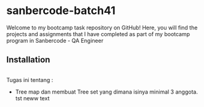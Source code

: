 # sanbercode-batch41
Welcome to my bootcamp task repository on GitHub! Here, you will find the projects and assignments that I have completed as part of my bootcamp program in Sanbercode - QA Engineer

## Installation
```bash

```
Tugas ini tentang :
- Tree map dan membuat Tree set yang dimana isinya minimal 3 anggota. tst neww text
